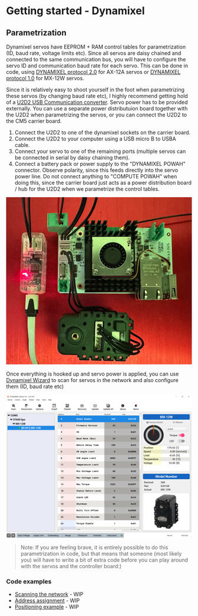 # Getting started - Dynamixel

## Parametrization

Dynamixel servos have EEPROM + RAM control tables for parametrization (ID, baud rate, voltage limits etc). Since all servos are daisy chained and connected to the same communication bus, you will have to configure the servo ID and communication baud rate for each servo. This can be done in code, using [DYNAMIXEL protocol 2.0](https://emanual.robotis.com/docs/en/dxl/protocol2/) for AX-12A servos or [DYNAMIXEL protocol 1.0](https://emanual.robotis.com/docs/en/dxl/protocol1/) for MX-12W servos.

Since it is relatively easy to shoot yourself in the foot when parametrizing these servos (by changing baud rate etc), I highly recommend getting hold of a [U2D2 USB Communication converter](https://emanual.robotis.com/docs/en/parts/interface/u2d2/). Servo power has to be provided externally. You can use a separate power distributuion board together with the U2D2 when parametrizing the servos, or you can connect the U2D2 to the CM5 carrier board.

1. Connect the U2D2 to one of the dynamixel sockets on the carrier board.
1. Connect the U2D2 to your computer using a USB micro B to USBA cable.
1. Connect your servo to one of the remaining ports (multiple servos can be connected in serial by daisy chaining them).
1. Connect a battery pack or power supply to the "DYNAMIXEL POWAH" connector. Observe polarity, since this feeds directly into the servo power line. Do not connect anything to "COMPUTE POWAH" when doing this, since the carrier board just acts as a power distribution board / hub for the U2D2 when we parametrize the control tables.

![U2D2 hookup example](../../../pictures/u2d2_hookup_example.jpg)

Once everything is hooked up and servo power is applied, you can use [Dynamixel Wizard](https://emanual.robotis.com/docs/en/software/dynamixel/dynamixel_wizard2/) to scan for servos in the network and also configure them (ID, baud rate etc)

![Dynamixel wizard screen shot](../../../pictures/dynamixel_wizard.png)

> Note: If you are feeling brave, it is entirely possible to do this parametrization in code, but that means that someone (most likely you) will have to write a bit of extra code before you can play around with the servos and the controller board:)

### Code examples

* [Scanning the network]() - WIP
* [Address assignment]() - WIP
* [Positioning example]() - WIP